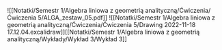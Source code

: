 ![[Notatki/Semestr 1/Algebra liniowa z geometrią analityczną/Ćwiczenia/Ćwiczenia 5/ALGA_zestaw_05.pdf]]
![[Notatki/Semestr 1/Algebra liniowa z geometrią analityczną/Ćwiczenia/Ćwiczenia 5/Drawing 2022-11-18 17.12.04.excalidraw]][[Notatki/Semestr 1/Algebra liniowa z geometrią analityczną/Wykłady/Wykład 3/Wykład 3]]
